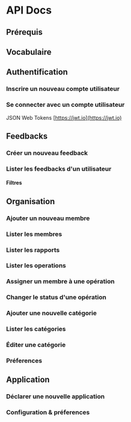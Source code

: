 # API Docs

## Prérequis

## Vocabulaire

## Authentification

### Inscrire un nouveau compte utilisateur

### Se connecter avec un compte utilisateur

JSON Web Tokens [https://jwt.io](https://jwt.io)

## Feedbacks

### Créer un nouveau feedback

### Lister les feedbacks d'un utilisateur

#### Filtres

## Organisation

### Ajouter un nouveau membre

### Lister les membres

### Lister les rapports

### Lister les operations

### Assigner un membre à une opération

### Changer le status d'une opération

### Ajouter une nouvelle catégorie

### Lister les catégories

### Éditer une catégorie

### Préferences

## Application

### Déclarer une nouvelle application

### Configuration & préferences
